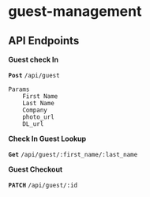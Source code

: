 # guest-management

## API Endpoints

**Guest check In**

**`Post`** `/api/guest`

	Params
		First Name
		Last Name
		Company
		photo_url
		DL_url

**Check In Guest Lookup**

**`Get`** `/api/guest/:first_name/:last_name`

**Guest Checkout**

**`PATCH`** `/api/guest/:id`
